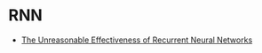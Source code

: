 # RNN

* [The Unreasonable Effectiveness of Recurrent Neural Networks](http://karpathy.github.io/2015/05/21/rnn-effectiveness/)
